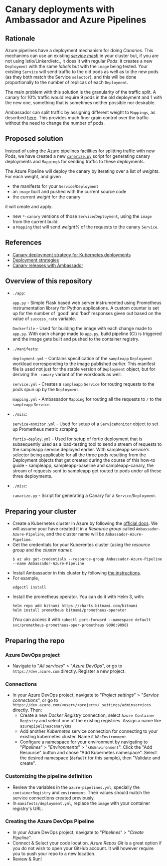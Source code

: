 # Canary deployments with Ambassador and Azure Pipelines

## Rationale

Azure pipelines have a deployment mechanism for doing _Canaries_. This mechanims can use
an existing [_service mesh_](https://smi-spec.io/) in your cluster but, if you are not using
Istio/Linkerd/etc., it does it with regular _Pods_: it creates a new `Deployment` with the same
_labels_ but with the `image` being tested. Your existing `Service` will send traffic to the
old pods as well as to the new pods (as they both match the Service `selector`), and this will
be done proportionally to the number of replicas of each `Deployment`.

The main problem with this solution is the granularity of the traffic split. A canary for 10%
traffic would require 9 pods in the old deployment and 1 with the new one, something that is
sometimes neither possible nor desirable.

Ambassador can split traffic by assigning different weight to `Mappings`, as described
[here](https://www.getambassador.io/reference/canary/). This provides much finer grain
control over the traffic without the need to change the number of pods.

## Proposed solution

Instead of using the Azure pipelines facilities for splitting traffic with
new Pods, we have created a new [`canarize.py`](deploy/canarize.py) script for
generating canary deployments and `Mapping`s for sending traffic to these deployments.

The Azure Pipeline will deploy the canary by iterating over a list of _weights_.
For each weight, and given

- the manifests for your `Service`/`Deployment`
- an `image` built and pushed with the current source code
- the current _weight_ for the canary

it will create and apply:

- new `*-canary` versions of those `Service`/`Deployment`, using the
  `image` from the current build.
- a `Mapping` that will send _weight_% of the requests to the canary `Service`.

## References

- [Canary deployment strategy for Kubernetes deployments](https://github.com/MicrosoftDocs/vsts-docs/blob/fc69779032416f5fe783409d25d75be372732640/docs/pipelines/ecosystems/kubernetes/canary-demo.md)
- [Deployment strategies](https://github.com/microsoft/azure-pipelines-yaml/blob/master/design/deployment-strategies.md)
- [Canary releases with Ambassador](https://www.getambassador.io/reference/canary/)

## Overview of this repository

* `./app`:

  `app.py` - Simple Flask based web server instrumented using Prometheus instrumentation library for Python   applications. A custom counter is set up for the number of 'good' and 'bad' responses given out based on the value of `success_rate` variable.

  `Dockerfile` - Used for building the image with each change made to `app.py`. With each change made to
  `app.py`, build pipeline (CI) is triggered and the image gets built and pushed to the container registry.

* `./manifests`:

  `deployment.yml` - Contains specification of the `sampleapp` `Deployment` workload corresponding
  to the image published earlier. This manifest file is used not just for the stable version of
  `Deployment` object, but for deriving the `-canary` variant of the workloads as well.

  `service.yml` - Creates a `sampleapp` `Service` for routing requests to the pods spun up by the `Deployment`.

  `mapping.yml` - Ambassador `Mapping` for routing all the requests to `/` to the `sampleapp` `Service`.

* `./misc`:

  `service-monitor.yml` - Used for setup of a `ServiceMonitor` object to set up Prometheus metric scraping.

  `fortio-deploy.yml` - Used for setup of fortio deployment that is subsequently used as a
  load-testing tool to send a stream of requests to the sampleapp service deployed earlier.
  With sampleapp service's selector being applicable for all the three pods resulting from
  the Deployment objects that get created during the course of this how-to guide - sampleapp,
  sampleapp-baseline and sampleapp-canary, the stream of requests sent to sampleapp get
  routed to pods under all these three deployments.

* `./misc`:

  `canarize.py` - Script for generating a Canary for a `Service`/`Deployment`.

## Preparing your cluster

* Create a Kubernetes cluster in Azure by following the
  [official docs](https://docs.microsoft.com/en-us/azure/aks/kubernetes-walkthrough-portal).
  We will assume your have created it in a _Resource group_ called `Ambassador-Azure-Pipeline`,
  and the cluster name will be `Ambassador-Azure-Pipeline`.
* Get the credentials for your Kuberentes cluster (using the _resource group_ and the _cluster name_):
  ```shell script
  $ az aks get-credentials --resource-group Ambassador-Azure-Pipeline --name Ambassador-Azure-Pipeline
  ```
* Install Ambassador in this cluster by following [the instructions](https://www.getambassador.io/user-guide/install/).
* For example,
  ```shell script
  edgectl install
  ```
* Install the prometheus operator. You can do it with Helm 3, with:
  ```shell script
  helm repo add bitnami https://charts.bitnami.com/bitnami
  helm install prometheus bitnami/prometheus-operator
  ```
  (You can access it with `kubectl port-forward --namespace default svc/prometheus-prometheus-oper-prometheus 9090:9090`)

## Preparing the repo

### Azure DevOps project

* Navigate to "_All services_" > "_Azure DevOps_", or go to `https://dev.azure.com` directly. Register a new project.

### Connections

* In your Azure DevOps project, navigate to "_Project settings_" > "_Service connections_", or go to `https://dev.azure.com/<user>/<project>/_settings/adminservices` directly. Then:
  - Create a new _Docker Registry_ connection, select `Azure Container Registry` and select
    one of the existing registries. Assign a name like `azurepipelinescanaryk8s`
  - Add another _Kubernetes_ service connection for connecting to your existing
    kubernetes cluster. Name it `k8sEnvironment`.
  - Configure a namespace for your environment by navigating to "_Pipelines_" > "_Environments_" > "`k8sEnvironment`".
    Click the "Add Resource" button and chose "Add Kubernetes namespace". Select the desired namespace (`default` for this sample), then "Validate and create".

### Customizing the pipeline definition

* Review the variables in the `azure-pipelines.yml`, specially the `containerRegistry` and `environment`.
  Their values should match the service connections created previously.
* In `manifests/deployment.yml`, replace the `image` with your container registry's URL.

### Creating the Azure DevOps Pipeline

* In your Azure DevOps project, navigate to "_Pipelines_" > "_Create Pipeline_".
* Connect & Select your code location. _Azure Repos Git_ is a great option if you do not wish to open your GitHub account. It will however require you to push your repo to a new location.
* Review & Run!
